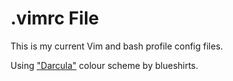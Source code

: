 # .vimrc File

This is my current Vim and bash profile config files.

Using ["Darcula"](https://github.com/blueshirts/darcula) colour scheme by blueshirts.
